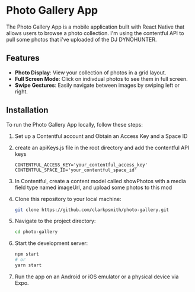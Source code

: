 
# Photo Gallery App

The Photo Gallery App is a mobile application built with React Native that allows users to browse a photo collection. I'm using the contentful API to pull some photos that i've uploaded of the DJ DYNOHUNTER.

## Features

- **Photo Display**: View your collection of photos in a grid layout.
- **Full Screen Mode**: Click on indivdual photos to see them in full screen.
- **Swipe Gestures**: Easily navigate between images by swiping left or right.



## Installation

To run the Photo Gallery App locally, follow these steps:

1. Set up a Contentful account and Obtain an Access Key and a Space ID

2. create an apiKeys.js file in the root directory and add the contentful API keys
   
	```CONTENTFUL_ACCESS_KEY='your_contentful_access_key'```
	```CONTENTFUL_SPACE_ID='your_contentful_space_id'```
	
4.  In Contentful, create a content model called showPhotos with a media field type named imageUrl, and upload some photos to this mod
  
5. Clone this repository to your local machine:

   ```bash
   git clone https://github.com/clarkpsmith/photo-gallery.git
   ```
   
6. Navigate to the project directory:

	```bash 
	cd photo-gallery
	```
7. Start the development server:

	```bash 
	npm start
 	# or
	yarn start
	```

8. Run the app on an Android or iOS emulator or a physical device via Expo.
